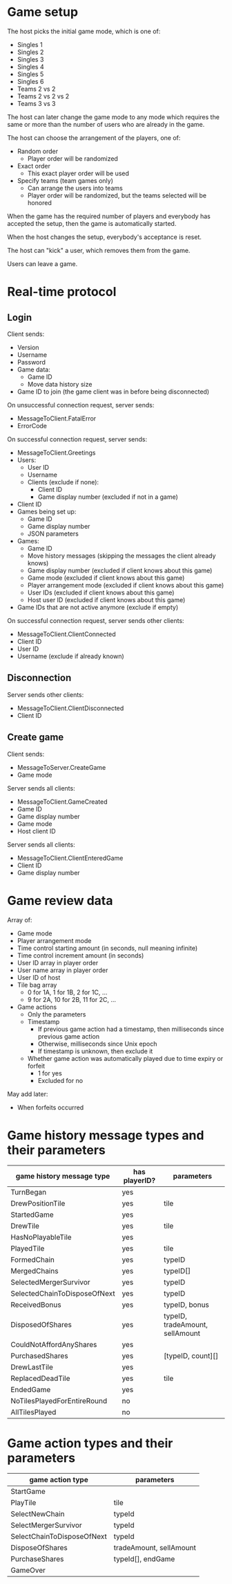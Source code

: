 # Game setup

The host picks the initial game mode, which is one of:

*   Singles 1
*   Singles 2
*   Singles 3
*   Singles 4
*   Singles 5
*   Singles 6
*   Teams 2 vs 2
*   Teams 2 vs 2 vs 2
*   Teams 3 vs 3

The host can later change the game mode to any mode which requires the same or more than the number of users who are already in the game.

The host can choose the arrangement of the players, one of:

*   Random order
    *   Player order will be randomized
*   Exact order
    *   This exact player order will be used
*   Specify teams (team games only)
    *   Can arrange the users into teams
    *   Player order will be randomized, but the teams selected will be honored

When the game has the required number of players and everybody has accepted the setup, then the game is automatically started.

When the host changes the setup, everybody's acceptance is reset.

The host can "kick" a user, which removes them from the game.

Users can leave a game.

# Real-time protocol

## Login

Client sends:

*   Version
*   Username
*   Password
*   Game data:
    *   Game ID
    *   Move data history size
*   Game ID to join (the game client was in before being disconnected)

On unsuccessful connection request, server sends:

*   MessageToClient.FatalError
*   ErrorCode

On successful connection request, server sends:

*   MessageToClient.Greetings
*   Users:
    *   User ID
    *   Username
    *   Clients (exclude if none):
        *   Client ID
        *   Game display number (excluded if not in a game)
*   Client ID
*   Games being set up:
    *   Game ID
    *   Game display number
    *   JSON parameters
*   Games:
    *   Game ID
    *   Move history messages (skipping the messages the client already knows)
    *   Game display number (excluded if client knows about this game)
    *   Game mode (excluded if client knows about this game)
    *   Player arrangement mode (excluded if client knows about this game)
    *   User IDs (excluded if client knows about this game)
    *   Host user ID (excluded if client knows about this game)
*   Game IDs that are not active anymore (exclude if empty)

On successful connection request, server sends other clients:

*   MessageToClient.ClientConnected
*   Client ID
*   User ID
*   Username (exclude if already known)

## Disconnection

Server sends other clients:

*   MessageToClient.ClientDisconnected
*   Client ID

## Create game

Client sends:

*   MessageToServer.CreateGame
*   Game mode

Server sends all clients:

*   MessageToClient.GameCreated
*   Game ID
*   Game display number
*   Game mode
*   Host client ID

Server sends all clients:

*   MessageToClient.ClientEnteredGame
*   Client ID
*   Game display number

# Game review data

Array of:

*   Game mode
*   Player arrangement mode
*   Time control starting amount (in seconds, null meaning infinite)
*   Time control increment amount (in seconds)
*   User ID array in player order
*   User name array in player order
*   User ID of host
*   Tile bag array
    *   0 for 1A, 1 for 1B, 2 for 1C, ...
    *   9 for 2A, 10 for 2B, 11 for 2C, ...
*   Game actions
    *   Only the parameters
    *   Timestamp
        *   If previous game action had a timestamp, then milliseconds since previous game action
        *   Otherwise, milliseconds since Unix epoch
        *   If timestamp is unknown, then exclude it
    *   Whether game action was automatically played due to time expiry or forfeit
        *   1 for yes
        *   Excluded for no

May add later:

*   When forfeits occurred

# Game history message types and their parameters

| game history message type    | has playerID? | parameters                      |
| ---------------------------- | ------------- | ------------------------------- |
| TurnBegan                    | yes           |                                 |
| DrewPositionTile             | yes           | tile                            |
| StartedGame                  | yes           |                                 |
| DrewTile                     | yes           | tile                            |
| HasNoPlayableTile            | yes           |                                 |
| PlayedTile                   | yes           | tile                            |
| FormedChain                  | yes           | typeID                          |
| MergedChains                 | yes           | typeID[]                        |
| SelectedMergerSurvivor       | yes           | typeID                          |
| SelectedChainToDisposeOfNext | yes           | typeID                          |
| ReceivedBonus                | yes           | typeID, bonus                   |
| DisposedOfShares             | yes           | typeID, tradeAmount, sellAmount |
| CouldNotAffordAnyShares      | yes           |                                 |
| PurchasedShares              | yes           | [typeID, count][]               |
| DrewLastTile                 | yes           |                                 |
| ReplacedDeadTile             | yes           | tile                            |
| EndedGame                    | yes           |                                 |
| NoTilesPlayedForEntireRound  | no            |                                 |
| AllTilesPlayed               | no            |                                 |

# Game action types and their parameters

| game action type           | parameters              |
| -------------------------- | ----------------------- |
| StartGame                  |                         |
| PlayTile                   | tile                    |
| SelectNewChain             | typeId                  |
| SelectMergerSurvivor       | typeId                  |
| SelectChainToDisposeOfNext | typeId                  |
| DisposeOfShares            | tradeAmount, sellAmount |
| PurchaseShares             | typeId[], endGame       |
| GameOver                   |                         |
